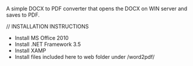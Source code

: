 A simple DOCX to PDF converter that opens the DOCX on WIN server and saves to PDF.

// INSTALLATION INSTRUCTIONS
- Install MS Office 2010
- Install .NET Framework 3.5
- Install XAMP
- Install files included here to web folder under /word2pdf/

